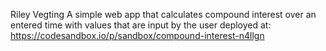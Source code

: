 Riley Vegting
A simple web app that calculates compound interest over an entered time with values that are input by the user
deployed at: https://codesandbox.io/p/sandbox/compound-interest-n4llgn
